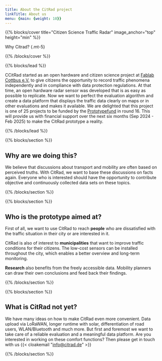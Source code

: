 ```yaml
---
title: About the CitRad project
linkTitle: About us
menu: {main: {weight: 10}}
---
```


{{% blocks/cover title="Citizen Science Traffic Radar" image_anchor="top" height="min" %}}

Why Citrad?
{.mt-5}

{{% /blocks/cover %}}

{{% blocks/lead %}}

CCitRad started as an open hardware and citizen science project at [Fablab Cottbus e.V.](https://fablab-cottbus.de) to give citizens the opportunity to record traffic phenomena independently and in compliance with data protection regulations. At that time, an open hardware radar sensor was developed that is as easy as possible to replicate. Now we want to perfect the evaluation algorithm and create a data platform that displays the traffic data clearly on maps or in other evaluations and makes it available. We are delighted that this project is one of 25 projects to be funded by the [Prototypefund](https://prototypefund.de/) in round 16. This will provide us with financial support over the next six months (Sep 2024 - Feb 2025) to make the CitRad prototype a reality.

{{% /blocks/lead %}}

{{% blocks/section %}}

## Why are we doing this?
We believe that discussions about transport and mobility are often based on perceived truths. With CitRad, we want to base these discussions on facts again. Everyone who is interested should have the opportunity to contribute objective and continuously collected data sets on these topics.


{{% /blocks/section %}}

{{% blocks/section %}}

## Who is the prototype aimed at?
First of all, we want to use CitRad to reach **people** who are dissatisfied with the traffic situation in their city or are interested in it.


CitRad is also of interest to **municipalities** that want to improve traffic conditions for their citizens. The low-cost sensors can be installed throughout the city, which enables a better overview and long-term monitoring.


**Research** also benefits from the freely accessible data. Mobility planners can draw their own conclusions and feed back their findings.


{{% /blocks/section %}}

{{% blocks/section %}}
## What is CitRad not yet?
We have many ideas on how to make CitRad even more convenient. Data upload via LoRaWAN, longer runtime with solar, differentiation of road users, WLAN/Bluetooth and much more. But first and foremost we want to take care of a reliable evaluation and a meaningful data platform. Are you interested in working on these comfort functions? Then please get in touch with us {{< cloakemail "info@citrad.de" >}}


{{% /blocks/section %}}
